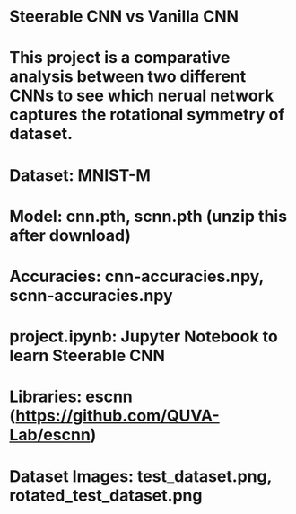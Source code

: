 # Steerable CNN vs Vanilla CNN

# This project is a comparative analysis between two different CNNs to see which nerual network captures the rotational symmetry of dataset.

# Dataset: MNIST-M

# Model: cnn.pth, scnn.pth (unzip this after download)

# Accuracies: cnn-accuracies.npy, scnn-accuracies.npy

# project.ipynb: Jupyter Notebook to learn Steerable CNN

# Libraries: escnn (https://github.com/QUVA-Lab/escnn)

# Dataset Images: test_dataset.png, rotated_test_dataset.png
